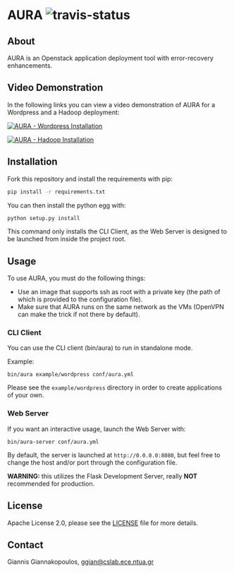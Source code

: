 AURA ![travis-status](https://travis-ci.org/giagiannis/aura.svg?branch=master)
====

About
-----
AURA is an Openstack application deployment tool with error-recovery enhancements.

Video Demonstration
-------------------

In the following links you can view a video demonstration of AURA for a Wordpress and a Hadoop deployment:

[![AURA - Wordpress Installation](https://img.youtube.com/vi/lBAST5GPHaI/0.jpg)](http://www.youtube.com/watch?v=lBAST5GPHaI "AURA - Wordpress Installation")

[![AURA - Hadoop Installation](https://img.youtube.com/vi/jP3hmU7kvfk/0.jpg)](http://www.youtube.com/watch?v=jP3hmU7kvfk "AURA - Hadoop Installation")

Installation
------------
Fork this repository and install the requirements with pip:

```bash
pip install -r requirements.txt
```

You can then install the python egg with:

```bash
python setup.py install
```

This command only installs the CLI Client, as the Web Server is designed to be launched from inside the project root.

Usage
-----

To use AURA, you must do the following things:

 - Use an image that supports ssh as root with a private key (the path of which is provided to the configuration file).
 - Make sure that AURA runs on the same network as the VMs (OpenVPN can make the trick if not there by default).

### CLI Client
You can use the CLI client (bin/aura) to run in standalone mode.

Example:

```
bin/aura example/wordpress conf/aura.yml
```

Please see the `example/wordpress` directory in order to create applications of your own.

### Web Server
If you want an interactive usage, launch the Web Server with:

```
bin/aura-server conf/aura.yml
```

By default, the server is launched at `http://0.0.0.0:8080`, but feel free to change the host and/or port through the configuration file.

**WARNING:** this utilizes the Flask Development Server, really **NOT** recommended for production.

License
-------
Apache License 2.0, please see the [LICENSE](LICENSE) file for more details.

Contact
-------
Giannis Giannakopoulos, ggian@cslab.ece.ntua.gr
